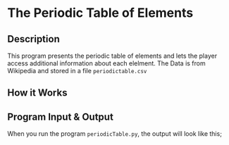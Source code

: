 # The Periodic Table of Elements


## Description

This program presents the periodic table of elements and lets the player access additional information about each elelment.
The Data is from Wikipedia and stored in a file `periodictable.csv`

## How it Works

## Program Input & Output

When you run the program `periodicTable.py`, the output will look like this;

```
```
